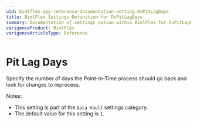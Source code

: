 ```yaml
---
uid: bimlflex-app-reference-documentation-setting-DvPitLagDays
title: BimlFlex Settings Definition for DvPitLagDays
summary: Documentation of settings option within BimlFlex for DvPitLagDays
varigenceProduct: BimlFlex
varigenceArticleType: Reference
---
```


# Pit Lag Days

Specify the number of days the Point-In-Time process should go back and look for changes to reprocess.

Notes:
* This setting is part of the `Data Vault` settings category.
* The default value for this setting is `1`.